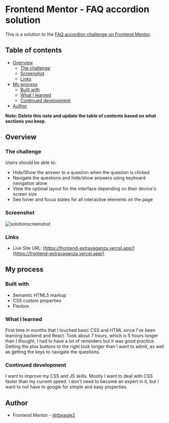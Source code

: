 # Frontend Mentor - FAQ accordion solution

This is a solution to the [FAQ accordion challenge on Frontend Mentor](https://www.frontendmentor.io/challenges/faq-accordion-wyfFdeBwBz).

## Table of contents

- [Overview](#overview)
  - [The challenge](#the-challenge)
  - [Screenshot](#screenshot)
  - [Links](#links)
- [My process](#my-process)
  - [Built with](#built-with)
  - [What I learned](#what-i-learned)
  - [Continued development](#continued-development)
- [Author](#author)

**Note: Delete this note and update the table of contents based on what sections you keep.**

## Overview

### The challenge

Users should be able to:

- Hide/Show the answer to a question when the question is clicked
- Navigate the questions and hide/show answers using keyboard navigation alone
- View the optimal layout for the interface depending on their device's screen size
- See hover and focus states for all interactive elements on the page

### Screenshot

![solutionscreenshot](./screenshot.jpg)


### Links

- Live Site URL: [https://frontend-extravaganza.vercel.app/](https://frontend-extravaganza.vercel.app/)
  
## My process

### Built with

- Semantic HTML5 markup
- CSS custom properties
- Flexbox

### What I learned

First time in months that I touched basic CSS and HTML since I've been learning backend and React. Took about 7 hours, which is 5 hours longer than I thought, I had to have a lot of reminders but it was good practice. Getting the plus buttons to the right took longer than I want to admit, as well as getting the keys to navigate the questions.


### Continued development

I want to improve my CSS and JS skills. Mostly I want to deal with CSS faster than my current speed. I don't need to become an expert in it, but I want to not have to google for simple and easy properties.

## Author

- Frontend Mentor - [@tbeagle2](https://www.frontendmentor.io/profile/tbeagle2)
